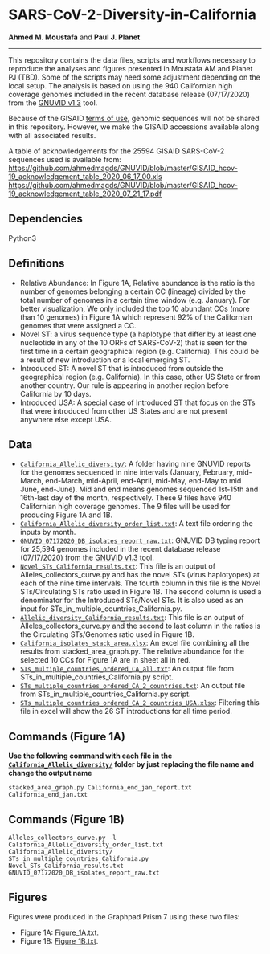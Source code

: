 # SARS-CoV-2-Diversity-in-California

**Ahmed M. Moustafa** and **Paul J. Planet**

---

This repository contains the data files, scripts and workflows necessary to reproduce the analyses and figures presented in Moustafa AM and Planet PJ (TBD). Some of the scripts may need some adjustment depending on the local setup. The analysis is based on using the 940 Californian high coverage genomes included in the recent database release (07/17/2020)  from the [GNUVID v1.3](https://github.com/ahmedmagds/GNUVID) tool.

Because of the GISAID [terms of use](https://www.gisaid.org/registration/terms-of-use/), genomic sequences will not be shared in this repository. However, we make the GISAID accessions available along with all associated results.

A table of acknowledgements for the 25594 GISAID SARS-CoV-2 sequences used is available from:
https://github.com/ahmedmagds/GNUVID/blob/master/GISAID_hcov-19_acknowledgement_table_2020_06_17_00.xls
https://github.com/ahmedmagds/GNUVID/blob/master/GISAID_hcov-19_acknowledgement_table_2020_07_21_17.pdf

## Dependencies
Python3

## Definitions
- Relative Abundance: In Figure 1A, Relative abundance is the ratio is the number of genomes belonging a certain CC (lineage) divided by the total number of genomes in a certain time window (e.g. January). For better visualization, We only included the top 10 abundant CCs (more than 10 genomes) in Figure 1A which represent 92% of the Californian genomes that were assigned a CC.
- Novel ST: a virus sequence type (a haplotype that differ by at least one nucleotide in any of the 10 ORFs of SARS-CoV-2) that is seen for the first time in a certain geographical region (e.g. California). This could be a result of new introduction or a local emerging ST.
- Introduced ST: A novel ST that is introduced from outside the geographical region (e.g. California). In this case, other US State or from another country. Our rule is appearing in another region before California by 10 days.
- Introduced USA: A special case of Introduced ST that focus on the STs that were introduced from other US States and are not present anywhere else except USA.

## Data

- [`California_Allelic_diversity/`](https://github.com/ahmedmagds/SARS-CoV-2-Diversity-in-California/blob/master/data/California_Allelic_diversity/): A folder having nine GNUVID reports for the genomes sequenced in nine intervals (January, February, mid-March, end-March, mid-April, end-April, mid-May, end-May to mid June, end-June). Mid and end means genomes sequenced 1st-15th and 16th-last day of the month, respectively. These 9 files have 940 Californian high coverage genomes. The 9 files will be used for producing Figure 1A and 1B.
- [`California_Allelic_diversity_order_list.txt`](https://github.com/ahmedmagds/SARS-CoV-2-Diversity-in-California/blob/master/data/California_Allelic_diversity_order_list.txt): A text file ordering the inputs by month.
- [`GNUVID_07172020_DB_isolates_report_raw.txt`](https://github.com/ahmedmagds/SARS-CoV-2-Diversity-in-California/blob/master/data/GNUVID_07172020_DB_isolates_report_raw.txt): GNUVID DB typing report for 25,594 genomes included in the recent database release (07/17/2020)  from the [GNUVID v1.3](https://github.com/ahmedmagds/GNUVID) tool.
- [`Novel_STs_California_results.txt`](https://github.com/ahmedmagds/SARS-CoV-2-Diversity-in-California/blob/master/data/Novel_STs_California_results.txt): This file is an output of Alleles_collectors_curve.py and has the novel STs (virus haplotyopes) at each of the nine time intervals. The fourth column in this file is the Novel STs/Circulating STs ratio used in Figure 1B. The second column is used a denominator for the Introduced STs/Novel STs. It is also used as an input for STs_in_multiple_countries_California.py.
- [`Allelic_diversity_California_results.txt`](https://github.com/ahmedmagds/SARS-CoV-2-Diversity-in-California/blob/master/data/Allelic_diversity_California_results.txt): This file is an output of Alleles_collectors_curve.py and the second to last column in the ratios is the Circulating STs/Genomes ratio used in Figure 1B.
- [`California_isolates_stack_area.xlsx`](https://github.com/ahmedmagds/SARS-CoV-2-Diversity-in-California/blob/master/data/California_isolates_stack_area.xlsx):
An excel file combining all the results from stacked_area_graph.py. The relative abundance for the selected 10 CCs for Figure 1A are in sheet all in red.
- [`STs_multiple_countries_ordered_CA_all.txt`](https://github.com/ahmedmagds/SARS-CoV-2-Diversity-in-California/blob/master/data/STs_multiple_countries_ordered_CA_all.txt): An output file from STs_in_multiple_countries_California.py script.
- [`STs_multiple_countries_ordered_CA_2_countries.txt`](https://github.com/ahmedmagds/SARS-CoV-2-Diversity-in-California/blob/master/data/STs_multiple_countries_ordered_CA_2_countries.txt): An output file from STs_in_multiple_countries_California.py script.
- [`STs_multiple_countries_ordered_CA_2_countries_USA.xlsx`](https://github.com/ahmedmagds/SARS-CoV-2-Diversity-in-California/blob/master/data/STs_multiple_countries_ordered_CA_2_countries_USA.xlsx): Filtering this file in excel will show the 26 ST introductions for all time period.

## Commands (Figure 1A)

**Use the following command with each file in the [`California_Allelic_diversity/`](https://github.com/ahmedmagds/SARS-CoV-2-Diversity-in-California/blob/master/data/California_Allelic_diversity/) folder by just replacing the file name and change the output name**

```
stacked_area_graph.py California_end_jan_report.txt California_end_jan.txt
```

## Commands (Figure 1B)

```
Alleles_collectors_curve.py -l California_Allelic_diversity_order_list.txt California_Allelic_diversity/
STs_in_multiple_countries_California.py Novel_STs_California_results.txt GNUVID_07172020_DB_isolates_report_raw.txt
```

## Figures

Figures were produced in the Graphpad Prism 7 using these two files:

- Figure 1A: [Figure_1A.txt](https://github.com/ahmedmagds/SARS-CoV-2-Diversity-in-California/blob/master/data/Figure_1A.txt).
- Figure 1B: [Figure_1B.txt](https://github.com/ahmedmagds/SARS-CoV-2-Diversity-in-California/blob/master/data/Figure_1B.txt).
